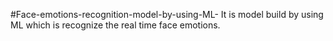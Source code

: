 #Face-emotions-recognition-model-by-using-ML-
It is model build by using ML which is recognize the real time face emotions. 
